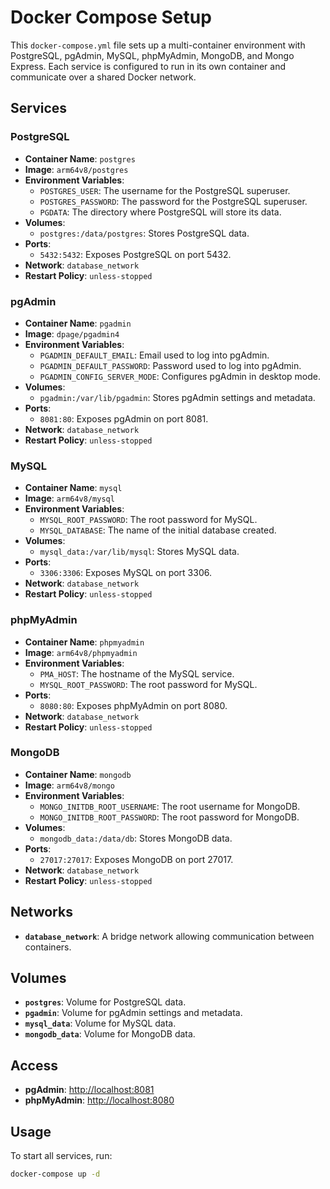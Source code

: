 # Docker Compose Setup

This `docker-compose.yml` file sets up a multi-container environment with PostgreSQL, pgAdmin, MySQL, phpMyAdmin, MongoDB, and Mongo Express. Each service is configured to run in its own container and communicate over a shared Docker network.

## Services

### PostgreSQL

- **Container Name**: `postgres`
- **Image**: `arm64v8/postgres`
- **Environment Variables**:
  - `POSTGRES_USER`: The username for the PostgreSQL superuser.
  - `POSTGRES_PASSWORD`: The password for the PostgreSQL superuser.
  - `PGDATA`: The directory where PostgreSQL will store its data.
- **Volumes**:
  - `postgres:/data/postgres`: Stores PostgreSQL data.
- **Ports**:
  - `5432:5432`: Exposes PostgreSQL on port 5432.
- **Network**: `database_network`
- **Restart Policy**: `unless-stopped`

### pgAdmin

- **Container Name**: `pgadmin`
- **Image**: `dpage/pgadmin4`
- **Environment Variables**:
  - `PGADMIN_DEFAULT_EMAIL`: Email used to log into pgAdmin.
  - `PGADMIN_DEFAULT_PASSWORD`: Password used to log into pgAdmin.
  - `PGADMIN_CONFIG_SERVER_MODE`: Configures pgAdmin in desktop mode.
- **Volumes**:
  - `pgadmin:/var/lib/pgadmin`: Stores pgAdmin settings and metadata.
- **Ports**:
  - `8081:80`: Exposes pgAdmin on port 8081.
- **Network**: `database_network`
- **Restart Policy**: `unless-stopped`

### MySQL

- **Container Name**: `mysql`
- **Image**: `arm64v8/mysql`
- **Environment Variables**:
  - `MYSQL_ROOT_PASSWORD`: The root password for MySQL.
  - `MYSQL_DATABASE`: The name of the initial database created.
- **Volumes**:
  - `mysql_data:/var/lib/mysql`: Stores MySQL data.
- **Ports**:
  - `3306:3306`: Exposes MySQL on port 3306.
- **Network**: `database_network`
- **Restart Policy**: `unless-stopped`

### phpMyAdmin

- **Container Name**: `phpmyadmin`
- **Image**: `arm64v8/phpmyadmin`
- **Environment Variables**:
  - `PMA_HOST`: The hostname of the MySQL service.
  - `MYSQL_ROOT_PASSWORD`: The root password for MySQL.
- **Ports**:
  - `8080:80`: Exposes phpMyAdmin on port 8080.
- **Network**: `database_network`
- **Restart Policy**: `unless-stopped`

### MongoDB

- **Container Name**: `mongodb`
- **Image**: `arm64v8/mongo`
- **Environment Variables**:
  - `MONGO_INITDB_ROOT_USERNAME`: The root username for MongoDB.
  - `MONGO_INITDB_ROOT_PASSWORD`: The root password for MongoDB.
- **Volumes**:
  - `mongodb_data:/data/db`: Stores MongoDB data.
- **Ports**:
  - `27017:27017`: Exposes MongoDB on port 27017.
- **Network**: `database_network`
- **Restart Policy**: `unless-stopped`

## Networks

- **`database_network`**: A bridge network allowing communication between containers.

## Volumes

- **`postgres`**: Volume for PostgreSQL data.
- **`pgadmin`**: Volume for pgAdmin settings and metadata.
- **`mysql_data`**: Volume for MySQL data.
- **`mongodb_data`**: Volume for MongoDB data.

## Access

- **pgAdmin**: [http://localhost:8081](http://localhost:8081)
- **phpMyAdmin**: [http://localhost:8080](http://localhost:8080)

## Usage

To start all services, run:
```bash
docker-compose up -d
